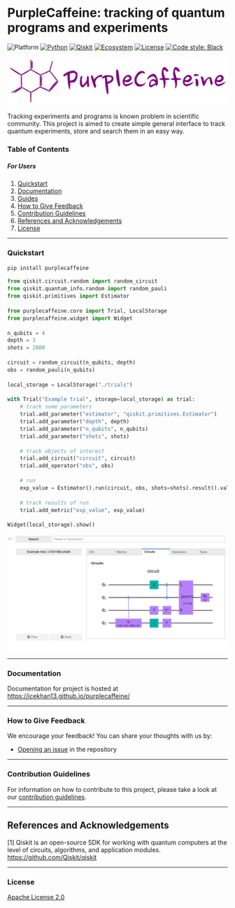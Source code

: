 PurpleCaffeine: tracking of quantum programs and experiments
============================================================

![Platform](https://img.shields.io/badge/Platform-Linux%20%7C%20macOS%20%7C%20Windows-informational)
[![Python](https://img.shields.io/badge/Python-3.7%20%7C%203.8%20%7C%203.9%20%7C%203.10-informational)](https://www.python.org/)
[![Qiskit](https://img.shields.io/badge/Qiskit-%E2%89%A5%200.34.2-6133BD)](https://github.com/Qiskit/qiskit)
[![Ecosystem](https://raw.githubusercontent.com/qiskit-community/ecosystem/main/badges/purplecaffeine.svg)](https://qiskit.org/ecosystem)
[![License](https://img.shields.io/github/license/qiskit-community/quantum-prototype-template?label=License)](https://github.com/IceKhan13/purplecaffeine/blob/main/LICENSE)
[![Code style: Black](https://img.shields.io/badge/Code%20style-Black-000.svg)](https://github.com/psf/black)

![Logo](./docs/images/readme_logo.png)

Tracking experiments and programs is known problem in scientific community.
This project is aimed to create simple general interface to track quantum experiments, store and search them in an easy way.

### Table of Contents

##### For Users

1. [Quickstart](#quickstart)
2. [Documentation](#documentation)
3. [Guides](docs/guides)
4. [How to Give Feedback](#how-to-give-feedback)
5. [Contribution Guidelines](#contribution-guidelines)
6. [References and Acknowledgements](#references-and-acknowledgements)
7. [License](#license)


----------------------------------------------------------------------------------------------------

### Quickstart

```shell
pip install purplecaffeine
```

```python
from qiskit.circuit.random import random_circuit
from qiskit.quantum_info.random import random_pauli
from qiskit.primitives import Estimator

from purplecaffeine.core import Trial, LocalStorage
from purplecaffeine.widget import Widget

n_qubits = 4
depth = 3
shots = 2000

circuit = random_circuit(n_qubits, depth)
obs = random_pauli(n_qubits)

local_storage = LocalStorage("./trials")

with Trial("Example trial", storage=local_storage) as trial:
    # track some parameters
    trial.add_parameter("estimator", "qiskit.primitives.Estimator")
    trial.add_parameter("depth", depth)
    trial.add_parameter("n_qubits", n_qubits)
    trial.add_parameter("shots", shots)
    
    # track objects of interest
    trial.add_circuit("circuit", circuit)
    trial.add_operator("obs", obs)

    # run
    exp_value = Estimator().run(circuit, obs, shots=shots).result().values.item()
    
    # track results of run
    trial.add_metric("exp_value", exp_value)

Widget(local_storage).show()
```
![visualization](./docs/images/visualization.png)


----------------------------------------------------------------------------------------------------

### Documentation

Documentation for project is hosted at https://icekhan13.github.io/purplecaffeine/

----------------------------------------------------------------------------------------------------

### How to Give Feedback

We encourage your feedback! You can share your thoughts with us by:
- [Opening an issue](https://github.com/IceKhan13/purplecaffeine/issues) in the repository


----------------------------------------------------------------------------------------------------

### Contribution Guidelines

For information on how to contribute to this project, please take a look at our [contribution guidelines](CONTRIBUTING.md).


----------------------------------------------------------------------------------------------------

## References and Acknowledgements
[1] Qiskit is an open-source SDK for working with quantum computers at the level of circuits, algorithms, and application modules. \
    https://github.com/Qiskit/qiskit


----------------------------------------------------------------------------------------------------

### License
[Apache License 2.0](LICENSE)
